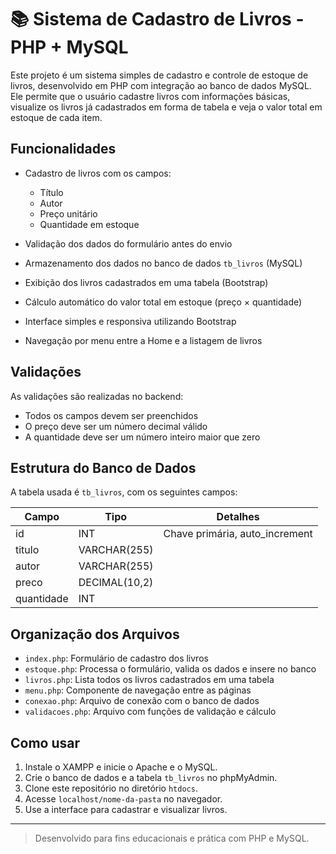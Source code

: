 # 📚 Sistema de Cadastro de Livros - PHP + MySQL

Este projeto é um sistema simples de cadastro e controle de estoque de livros, desenvolvido em PHP com integração ao banco de dados MySQL. Ele permite que o usuário cadastre livros com informações básicas, visualize os livros já cadastrados em forma de tabela e veja o valor total em estoque de cada item.

## Funcionalidades

* Cadastro de livros com os campos:

  * Título
  * Autor
  * Preço unitário
  * Quantidade em estoque
* Validação dos dados do formulário antes do envio
* Armazenamento dos dados no banco de dados `tb_livros` (MySQL)
* Exibição dos livros cadastrados em uma tabela (Bootstrap)
* Cálculo automático do valor total em estoque (preço × quantidade)
* Interface simples e responsiva utilizando Bootstrap
* Navegação por menu entre a Home e a listagem de livros

## Validações

As validações são realizadas no backend:

* Todos os campos devem ser preenchidos
* O preço deve ser um número decimal válido
* A quantidade deve ser um número inteiro maior que zero

## Estrutura do Banco de Dados

A tabela usada é `tb_livros`, com os seguintes campos:

| Campo      | Tipo          | Detalhes                        |
| ---------- | ------------- | ------------------------------- |
| id         | INT           | Chave primária, auto\_increment |
| titulo     | VARCHAR(255)  |                                 |
| autor      | VARCHAR(255)  |                                 |
| preco      | DECIMAL(10,2) |                                 |
| quantidade | INT           |                                 |

## Organização dos Arquivos

* `index.php`: Formulário de cadastro dos livros
* `estoque.php`: Processa o formulário, valida os dados e insere no banco
* `livros.php`: Lista todos os livros cadastrados em uma tabela
* `menu.php`: Componente de navegação entre as páginas
* `conexao.php`: Arquivo de conexão com o banco de dados
* `validacoes.php`: Arquivo com funções de validação e cálculo

## Como usar

1. Instale o XAMPP e inicie o Apache e o MySQL.
2. Crie o banco de dados e a tabela `tb_livros` no phpMyAdmin.
3. Clone este repositório no diretório `htdocs`.
4. Acesse `localhost/nome-da-pasta` no navegador.
5. Use a interface para cadastrar e visualizar livros.

---

> Desenvolvido para fins educacionais e prática com PHP e MySQL.
